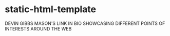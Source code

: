 # static-html-template
DEVIN GIBBS MASON'S LINK IN BIO SHOWCASING DIFFERENT POINTS OF INTERESTS AROUND THE WEB
